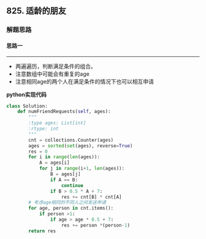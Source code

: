 ## 825. 适龄的朋友
### 解题思路
#### 思路一
****
- 两遍遍历，判断满足条件的组合。
- 注意数组中可能会有重复的age
- 注意相同age的两个人在满足条件的情况下也可以相互申请

**python实现代码**

```python
class Solution:
    def numFriendRequests(self, ages):
        """
        :type ages: List[int]
        :rtype: int
        """
        cnt = collections.Counter(ages)
        ages = sorted(set(ages), reverse=True)
        res = 0
        for i in range(len(ages)):
            A = ages[i]
            for j in range(i+1, len(ages)):
                B = ages[j]
                if A == B:
                    continue
                if B > 0.5 * A + 7:
                    res += cnt[B] * cnt[A]
        # 考虑age相同的不同人之间发送申请
        for age, person in cnt.items():
            if person >1:
                if age > age * 0.5 + 7:
                    res += person *(person-1)
        return res

```

